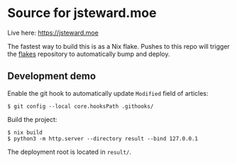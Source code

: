 # Source for jsteward.moe

Live here: https://jsteward.moe

The fastest way to build this is as a Nix flake.  Pushes to this repo will trigger the [flakes](https://github.com/KireinaHoro/flakes) repository to automatically bump and deploy.

## Development demo

Enable the git hook to automatically update `Modified` field of articles:

```shell
$ git config --local core.hooksPath .githooks/
```

Build the project:

```shell
$ nix build
$ python3 -m http.server --directory result --bind 127.0.0.1
```

The deployment root is located in `result/`.
